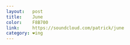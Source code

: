 ```yaml
---
layout:   post
title:    June
color:    F8B700
link:     https://soundcloud.com/patrick/june
category: ❤ing
---
```


<div class="embed" data-url="https://soundcloud.com/patrick/june">

</div>
